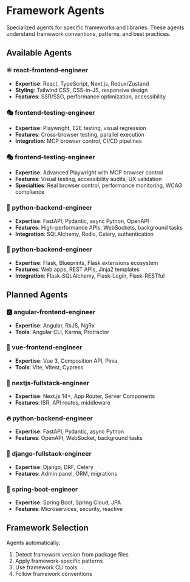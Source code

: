 # Framework Agents

Specialized agents for specific frameworks and libraries. These agents understand framework conventions, patterns, and best practices.

## Available Agents

### ⚛️ react-frontend-engineer
- **Expertise**: React, TypeScript, Next.js, Redux/Zustand
- **Styling**: Tailwind CSS, CSS-in-JS, responsive design
- **Features**: SSR/SSG, performance optimization, accessibility

### 🎭 frontend-testing-engineer
- **Expertise**: Playwright, E2E testing, visual regression
- **Features**: Cross-browser testing, parallel execution
- **Integration**: MCP browser control, CI/CD pipelines

### 🎭 frontend-testing-engineer
- **Expertise**: Advanced Playwright with MCP browser control
- **Features**: Visual testing, accessibility audits, UX validation
- **Specialties**: Real browser control, performance monitoring, WCAG compliance

### 🚀 python-backend-engineer
- **Expertise**: FastAPI, Pydantic, async Python, OpenAPI
- **Features**: High-performance APIs, WebSockets, background tasks
- **Integration**: SQLAlchemy, Redis, Celery, authentication

### 🍶 python-backend-engineer
- **Expertise**: Flask, Blueprints, Flask extensions ecosystem
- **Features**: Web apps, REST APIs, Jinja2 templates
- **Integration**: Flask-SQLAlchemy, Flask-Login, Flask-RESTful

## Planned Agents

### 🅰️ angular-frontend-engineer
- **Expertise**: Angular, RxJS, NgRx
- **Tools**: Angular CLI, Karma, Protractor

### 🖖 vue-frontend-engineer
- **Expertise**: Vue 3, Composition API, Pinia
- **Tools**: Vite, Vitest, Cypress

### 🚀 nextjs-fullstack-engineer
- **Expertise**: Next.js 14+, App Router, Server Components
- **Features**: ISR, API routes, middleware

### 🔥 python-backend-engineer
- **Expertise**: FastAPI, Pydantic, async Python
- **Features**: OpenAPI, WebSocket, background tasks

### 🦄 django-fullstack-engineer
- **Expertise**: Django, DRF, Celery
- **Features**: Admin panel, ORM, migrations

### 🍃 spring-boot-engineer
- **Expertise**: Spring Boot, Spring Cloud, JPA
- **Features**: Microservices, security, reactive

## Framework Selection

Agents automatically:
1. Detect framework version from package files
2. Apply framework-specific patterns
3. Use framework CLI tools
4. Follow framework conventions